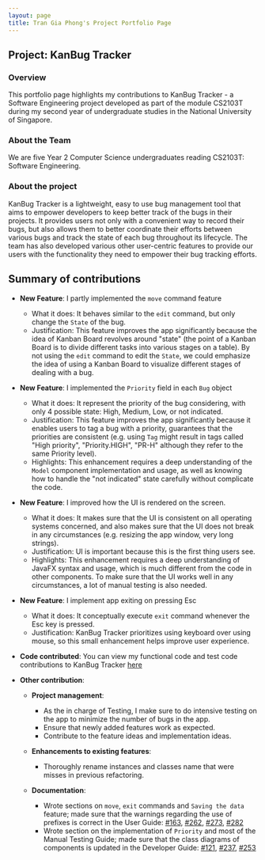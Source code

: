 ```yaml
---
layout: page
title: Tran Gia Phong's Project Portfolio Page
---
```


## Project: KanBug Tracker

### Overview

This portfolio page highlights my contributions to KanBug Tracker - a Software Engineering project developed as part of the module CS2103T during my second year of undergraduate studies in the National University of Singapore. 

### About the Team

We are five Year 2 Computer Science undergraduates reading CS2103T: Software Engineering. 

### About the project

KanBug Tracker is a lightweight, easy to use bug management tool that aims to empower developers to keep better track of the bugs in their projects. It provides users not only with a convenient way to record their bugs, but also allows them to better coordinate their efforts between various bugs and track the state of each bug throughout its lifecycle. The team has also developed various other user-centric features to provide our users with the functionality they need to empower their bug tracking efforts. 

## Summary of contributions

* **New Feature**: I partly implemented the `move` command feature
 
    * What it does: It behaves similar to the `edit` command, but only change the `State` of the bug. 
    * Justification: This feature improves the app significantly because the idea of Kanban Board revolves around "state" (the 
 point of a Kanban Board is to divide different tasks into various stages on a table). By not using the `edit` command
 to edit the `State`, we could emphasize the idea of using a Kanban Board to visualize different stages of dealing with
 a bug.

* **New Feature**: I implemented the `Priority` field in each `Bug` object

    * What it does: It represent the priority of the bug considering, with only 4 possible state: High, Medium, Low, or not indicated.
    * Justification: This feature improves the app significantly because it enables users to tag a bug with a priority, 
 guarantees that the priorities are consistent (e.g. using `Tag` might result in tags called "High priority", "Priority.HIGH", 
 "PR-H" although they refer to the same Priority level).
    * Highlights: This enhancement requires a deep understanding of the `Model` component implementation and usage, 
 as well as knowing how to handle the "not indicated" state carefully without complicate the code.
 
* **New Feature**: I improved how the UI is rendered on the screen.

    * What it does: It makes sure that the UI is consistent on all operating systems concerned, and also makes sure that the
 UI does not break in any circumstances (e.g. resizing the app window, very long strings).
    * Justification: UI is important because this is the first thing users see.
    * Highlights: This enhancement requires a deep understanding of JavaFX syntax and usage, which is much different
 from the code in other components. To make sure that the UI works well in any circumstances, a lot of manual testing 
 is also needed.
 
* **New Feature**: I implement app exiting on pressing Esc

    * What it does: It conceptually execute `exit` command whenever the Esc key is pressed.
    * Justification: KanBug Tracker prioritizes using keyboard over using mouse, so this small enhancement helps improve
 user experience. 
 
* **Code contributed**: You can view my functional code and test code contributions to KanBug Tracker [here](https://nus-cs2103-ay2021s1.github.io/tp-dashboard/#breakdown=true&search=phongtran98&sort=groupTitle&sortWithin=title&since=2020-08-14&timeframe=commit&mergegroup=&groupSelect=groupByRepos&checkedFileTypes=docs~functional-code~test-code~other)

* **Other contribution**:

    * **Project management**:
        * As the in charge of Testing, I make sure to do intensive testing on the app to minimize the number of bugs in the app.
        * Ensure that newly added features work as expected.
        * Contribute to the feature ideas and implementation ideas.  
 
    * **Enhancements to existing features**:
        * Thoroughly rename instances and classes name that were misses in previous refactoring.

    * **Documentation**:
        * Wrote sections on `move`, `exit` commands and `Saving the data` feature; made sure that the warnings regarding the use of prefixes is correct in the User Guide:
        [#163](https://github.com/AY2021S1-CS2103T-W17-1/tp/pull/163),
        [#262](https://github.com/AY2021S1-CS2103T-W17-1/tp/pull/262),
        [#273](https://github.com/AY2021S1-CS2103T-W17-1/tp/pull/273),
        [#282](https://github.com/AY2021S1-CS2103T-W17-1/tp/pull/282)
        * Wrote section on the implementation of `Priority` and most of the Manual Testing Guide; made sure that the class diagrams of components is updated in the Developer Guide:
        [#121](https://github.com/AY2021S1-CS2103T-W17-1/tp/pull/121),
        [#237](https://github.com/AY2021S1-CS2103T-W17-1/tp/pull/237),
        [#253](https://github.com/AY2021S1-CS2103T-W17-1/tp/pull/253)
        
